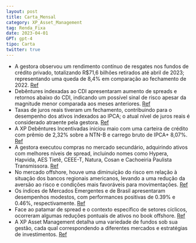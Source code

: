 ```yaml
---
layout: post
title: Carta_Mensal
category: XP_Asset_Management
tag: Renda_Fixa
date: 2023-04-01
GPT: gpt-4
tipo: Carta
twitter: true
---
```


- A gestora observou um rendimento contínuo de resgates nos fundos de crédito privado, totalizando R$71,6 bilhões retirados até abril de 2023; representando uma queda de 8,4% em comparação ao fechamento de 2022.
<a href="#" onclick="search_on_pdf('crédito. Por sua vez, o faturamento real do setor de serviços cresceu +1,1% MoM, com alta de 0,6% d')">Ref</a>
- Debêntures indexadas ao CDI apresentaram aumento de spreads e retornos abaixo do CDI, indicando um possível sinal de risco apesar da magnitude menor comparada aos meses anteriores. 
<a href="#" onclick="search_on_pdf('imaginávamos há poucos meses, associados a uma queda de juros mais próxima, uma posição técnica bem')">Ref</a>
- Taxas de juros reais tiveram um fechamento, contribuindo para o desempenho dos ativos indexados ao IPCA; o atual nível de juros reais é considerado atraente pela gestora.
<a href="#" onclick="search_on_pdf('imaginávamos há poucos meses, associados a uma queda de juros mais próxima, uma posição técnica bem')">Ref</a>
- A XP Debêntures Incentivadas iniciou maio com uma carteira de crédito com prêmio de 2,32% sobre a NTN-B e carrego bruto de IPCA+ 8,07%.
<a href="#" onclick="search_on_pdf('Carta Abril | 2023Em abril, o XP Macro FIM teve uma rentabilidade de -0,05%, acumulando uma rentab')">Ref</a>
- A gestora executou compras no mercado secundário, adquirindo ativos com melhores níveis de spread, incluindo nomes como Hypera, Hapvida, AES Tietê, CEEE-T, Natura, Cosan e Cachoeiria Paulista Transmissora.
<a href="#" onclick="search_on_pdf('Nos mercados globais, o fundo apresentou perdas no mês na posição vendida em bolsa americana. No Br')">Ref</a>
- No mercado offshore, houve uma diminuição do risco em relação à situação dos bancos regionais americanos, levando a uma redução da aversão ao risco e condições mais favoráveis para movimentações.
<a href="#" onclick="search_on_pdf('piora significativa na crise bancária, com mais uma rodada de bancos quebrando ou sendo absorvidos ')">Ref</a>
- Os índices de Mercados Emergentes e de Brasil apresentaram desempenhos modestos, com performances positivas de 0.39% e 0.46%, respectivamente.
<a href="#" onclick="search_on_pdf('Nos mercados globais, o fundo apresentou perdas no mês na posição vendida em bolsa americana. No Br')">Ref</a>
- Face ao patamar de spread e o contexto específico de setores cíclicos, ocorreram algumas reduções pontuais de ativos no book offshore.
<a href="#" onclick="search_on_pdf('Nos mercados globais, o fundo apresentou perdas no mês na posição vendida em bolsa americana. No Br')">Ref</a>
- A XP Asset Management detalha uma variedade de fundos sob sua gestão, cada qual correspondendo a diferentes mercados e estratégias de investimentos.
<a href="#" onclick="search_on_pdf('Multimercado MacroCarta Abril | 2023A XP Asset Management é uma marca que inclui a XP Gestão de Re')">Ref</a>
